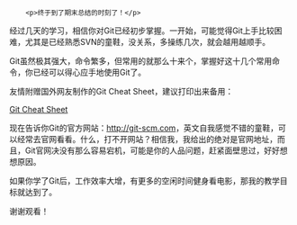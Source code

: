 ﻿
        <p>终于到了期末总结的时刻了！</p>
<p>经过几天的学习，相信你对Git已经初步掌握。一开始，可能觉得Git上手比较困难，尤其是已经熟悉SVN的童鞋，没关系，多操练几次，就会越用越顺手。</p>
<p>Git虽然极其强大，命令繁多，但常用的就那么十来个，掌握好这十几个常用命令，你已经可以得心应手地使用Git了。</p>
<p>友情附赠国外网友制作的Git Cheat Sheet，建议打印出来备用：</p>
<p><a href="https://pan.baidu.com/s/1kU5OCOB#path=%252Fpub%252Fgit">Git Cheat Sheet</a></p>
<p>现在告诉你Git的官方网站：<a href="http://git-scm.com">http://git-scm.com</a>，英文自我感觉不错的童鞋，可以经常去官网看看。什么，打不开网站？相信我，我给出的绝对是官网地址，而且，Git官网决没有那么容易宕机，可能是你的人品问题，赶紧面壁思过，好好想想原因。</p>
<p>如果你学了Git后，工作效率大增，有更多的空闲时间健身看电影，那我的教学目标就达到了。</p>
<p>谢谢观看！</p>

    